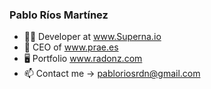 ### Pablo Ríos Martínez

- 👨‍💼 Developer at www.Superna.io
- 💼 CEO of www.prae.es
- 🖥️ Portfolio www.radonz.com
- 📫 Contact me -> pabloriosrdn@gmail.com
